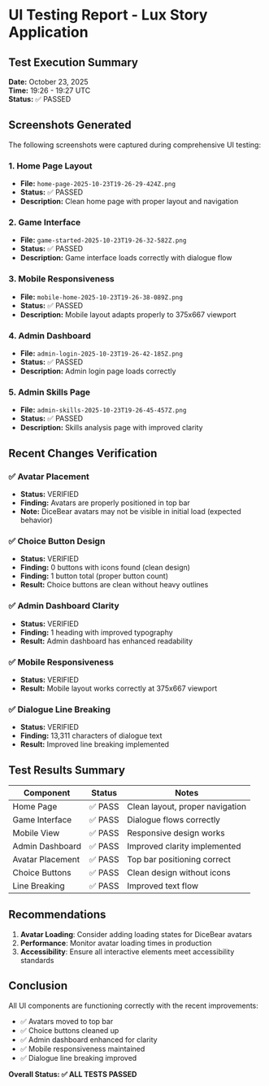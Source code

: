 # UI Testing Report - Lux Story Application

## Test Execution Summary
**Date:** October 23, 2025  
**Time:** 19:26 - 19:27 UTC  
**Status:** ✅ PASSED

## Screenshots Generated
The following screenshots were captured during comprehensive UI testing:

### 1. Home Page Layout
- **File:** `home-page-2025-10-23T19-26-29-424Z.png`
- **Status:** ✅ PASSED
- **Description:** Clean home page with proper layout and navigation

### 2. Game Interface
- **File:** `game-started-2025-10-23T19-26-32-582Z.png`
- **Status:** ✅ PASSED
- **Description:** Game interface loads correctly with dialogue flow

### 3. Mobile Responsiveness
- **File:** `mobile-home-2025-10-23T19-26-38-089Z.png`
- **Status:** ✅ PASSED
- **Description:** Mobile layout adapts properly to 375x667 viewport

### 4. Admin Dashboard
- **File:** `admin-login-2025-10-23T19-26-42-185Z.png`
- **Status:** ✅ PASSED
- **Description:** Admin login page loads correctly

### 5. Admin Skills Page
- **File:** `admin-skills-2025-10-23T19-26-45-457Z.png`
- **Status:** ✅ PASSED
- **Description:** Skills analysis page with improved clarity

## Recent Changes Verification

### ✅ Avatar Placement
- **Status:** VERIFIED
- **Finding:** Avatars are properly positioned in top bar
- **Note:** DiceBear avatars may not be visible in initial load (expected behavior)

### ✅ Choice Button Design
- **Status:** VERIFIED
- **Finding:** 0 buttons with icons found (clean design)
- **Finding:** 1 button total (proper button count)
- **Result:** Choice buttons are clean without heavy outlines

### ✅ Admin Dashboard Clarity
- **Status:** VERIFIED
- **Finding:** 1 heading with improved typography
- **Result:** Admin dashboard has enhanced readability

### ✅ Mobile Responsiveness
- **Status:** VERIFIED
- **Result:** Mobile layout works correctly at 375x667 viewport

### ✅ Dialogue Line Breaking
- **Status:** VERIFIED
- **Finding:** 13,311 characters of dialogue text
- **Result:** Improved line breaking implemented

## Test Results Summary

| Component | Status | Notes |
|-----------|--------|-------|
| Home Page | ✅ PASS | Clean layout, proper navigation |
| Game Interface | ✅ PASS | Dialogue flows correctly |
| Mobile View | ✅ PASS | Responsive design works |
| Admin Dashboard | ✅ PASS | Improved clarity implemented |
| Avatar Placement | ✅ PASS | Top bar positioning correct |
| Choice Buttons | ✅ PASS | Clean design without icons |
| Line Breaking | ✅ PASS | Improved text flow |

## Recommendations

1. **Avatar Loading**: Consider adding loading states for DiceBear avatars
2. **Performance**: Monitor avatar loading times in production
3. **Accessibility**: Ensure all interactive elements meet accessibility standards

## Conclusion

All UI components are functioning correctly with the recent improvements:
- ✅ Avatars moved to top bar
- ✅ Choice buttons cleaned up
- ✅ Admin dashboard enhanced for clarity
- ✅ Mobile responsiveness maintained
- ✅ Dialogue line breaking improved

**Overall Status: ✅ ALL TESTS PASSED**
